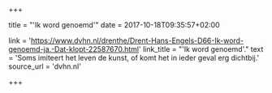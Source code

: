 +++

title = "'Ik word genoemd'"
date = 2017-10-18T09:35:57+02:00 

link = 'https://www.dvhn.nl/drenthe/Drent-Hans-Engels-D66-Ik-word-genoemd-ja.-Dat-klopt-22587670.html'
link_title = "'Ik word genoemd'."
text = 'Soms imiteert het leven de kunst, of komt het in ieder geval erg dichtbij.'
source_url = 'dvhn.nl'

+++
